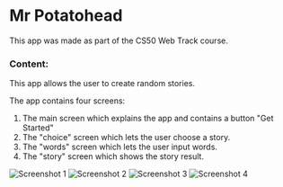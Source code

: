 # Mr Potatohead

This app was made as part of the CS50 Web Track course.

### Content:
This app allows the user to create random stories.

The app contains four screens:
1) The main screen which explains the app and contains a button "Get Started"
2) The "choice" screen which lets the user choose a story.
3) The "words" screen which lets the user input words.
4) The "story" screen which shows the story result.

![Screenshot 1](https://raw.githubusercontent.com/mikebg95/Mad-Libs/master/doc/Screenshot_20181121-140317.png)
![Screenshot 2](https://raw.githubusercontent.com/mikebg95/Mad-Libs/master/doc/Screenshot_20181121-140320.png)
![Screenshot 3](https://raw.githubusercontent.com/mikebg95/Mad-Libs/master/doc/Screenshot_20181121-140326.png)
![Screenshot 4](https://raw.githubusercontent.com/mikebg95/Mad-Libs/master/doc/Screenshot_20181121-140434.png)
